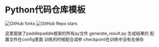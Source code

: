 # Python代码仓库模板

![GitHub forks](https://img.shields.io/github/forks/GT-ZhangAcer/PythonRepository-Template?style=for-the-badge) ![GitHub Repo stars](https://img.shields.io/github/stars/GT-ZhangAcer/PythonRepository-Template?style=for-the-badge) 

这里面放了paddlepaddle框架的所有py文件
generate_result.py 生成结果的 
配置文件在config里面
训练的时候配合调参
checkpoint在训练中没有去保存

